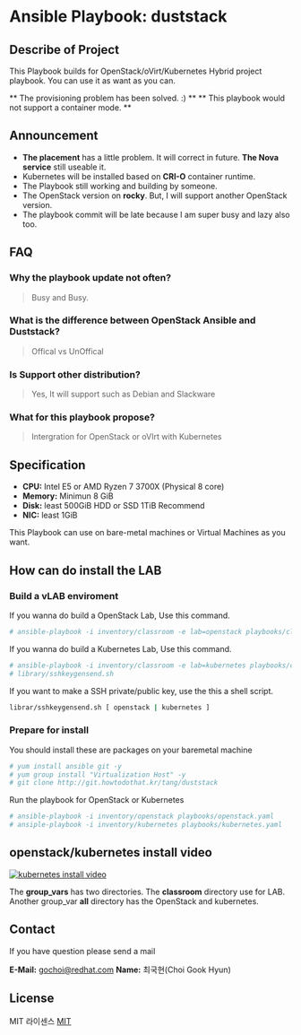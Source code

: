 # Ansible Playbook: duststack

## Describe of Project

This Playbook builds for OpenStack/oVirt/Kubernetes Hybrid project playbook. You can use it as want as you can.

** The provisioning problem has been solved. :) **
** This playbook would not support a container mode. **

## Announcement

- **The placement** has a little problem. It will correct in future. **The Nova service** still useable it.
- Kubernetes will be installed based on **CRI-O** container runtime.
- The Playbook still working and building by someone.
- The OpenStack version on **rocky**. But, I will support another OpenStack version.
- The playbook commit will be late because I am super busy and lazy also too.

## FAQ

### Why the playbook update not often?

> Busy and Busy. 

### What is the difference between OpenStack Ansible and Duststack?

> Offical vs UnOffical

### Is Support other distribution?

> Yes, It will support such as Debian and Slackware

### What for this playbook propose?

> Intergration for OpenStack or oVIrt with Kubernetes

## Specification

* **CPU:** Intel E5 or AMD Ryzen 7 3700X (Physical 8 core)
* **Memory:** Minimun 8 GiB
* **Disk:** least 500GiB HDD or SSD 1TiB Recommend
* **NIC:** least 1GiB 

This Playbook can use on bare-metal machines or Virtual Machines as you want.

## How can do install the LAB

### Build a vLAB enviroment

If you wanna do build a OpenStack Lab, Use this command. 

```bash
# ansible-playbook -i inventory/classroom -e lab=openstack playbooks/classroom.yaml
```

If you wanna do build a Kubernetes Lab, Use this command.

```bash
# ansible-playbook -i inventory/classroom -e lab=kubernetes playbooks/classroom.yaml
# library/sshkeygensend.sh
```

If you want to make a SSH private/public key, use the this a shell script.

```bash
librar/sshkeygensend.sh [ openstack | kubernetes ]
```

### Prepare for install

You should install these are packages on your baremetal machine

```bash
# yum install ansible git -y
# yum group install "Virtualization Host" -y
# git clone http://git.howtodothat.kr/tang/duststack
```

Run the playbook for OpenStack or Kubernetes

```bash
# ansible-playbook -i inventory/openstack playbooks/openstack.yaml
# ansiple-playbook -i inventory/kubernetes playbooks/kubernetes.yaml
```

## openstack/kubernetes install video

[![kubernetes install video]()](https://youtu.be/cZyi61Oncrg)

The **group_vars** has two directories. The **classroom** directory use for LAB. Another group_var **all** directory has the OpenStack and kubernetes.

## Contact

If you have question please send a mail

**E-Mail:** <gochoi@redhat.com>
**Name:** 최국현(Choi Gook Hyun)

## License

MIT 라이센스
[MIT](LICENSE)

